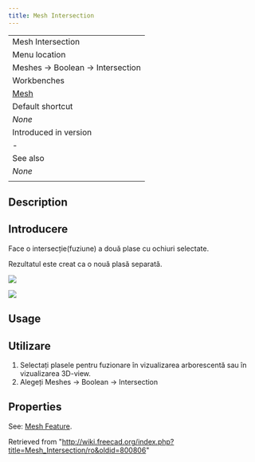 ```yaml
---
title: Mesh Intersection
---
```


|                                          |
| ---------------------------------------- |
| Mesh Intersection‏‎                      |
| Menu location                            |
| Meshes → Boolean → Intersection          |
| Workbenches                              |
| [Mesh](/Mesh_Workbench "Mesh Workbench") |
| Default shortcut                         |
| _None_                                   |
| Introduced in version                    |
| -                                        |
| See also                                 |
| _None_                                   |
|                                          |

## Description

## Introducere

Face o intersecție(fuziune) a două plase cu ochiuri selectate.

Rezultatul este creat ca o nouă plasă separată.

![](/images/Mesh_Intersection_example.png)

![](/images/Meshes_Boolean_Intersection.jpg)

## Usage

## Utilizare

1. Selectați plasele pentru fuzionare în vizualizarea arborescentă sau în vizualizarea 3D-view.
2. Alegeți Meshes → Boolean → Intersection

## Properties

See: [Mesh Feature](/Mesh_Feature "Mesh Feature").

Retrieved from "<http://wiki.freecad.org/index.php?title=Mesh_Intersection/ro&oldid=800806>"
